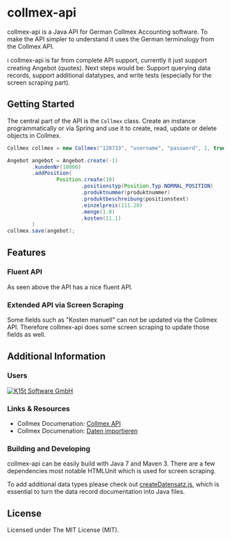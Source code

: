 # collmex-api

collmex-api is a Java API for German Collmex Accounting software. To make the API simpler to understand
it uses the German terminology from the Collmex API.

:information_source: collmex-api is far from complete API support, currently it just support creating Angebot 
(quotes). Next steps would be: Support querying data records, support additional datatypes, and write tests
(especially for the screen scraping part).

## Getting Started

The central part of the API is the `Collmex` class. Create an instance programmatically or
via Spring and use it to create, read, update or delete objects in Collmex.

```java
Collmex collmex = new Collmex("128733", "username", "password", 1, true);

Angebot angebot = Angebot.create(-1)
        .kundenNr(10000)
        .addPosition(
                Position.create(10)
                        .positionstyp(Position.Typ.NORMAL_POSITION)
                        .produktnummer(produktnummer)
                        .produktbeschreibung(positionstext)
                        .einzelpreis(111.20)
                        .menge(1.0)
                        .kosten(11.1)
        )
collmex.save(angebot);
```

## Features
                                                                                        
### Fluent API

As seen above the API has a nice fluent API.

### Extended API via Screen Scraping

Some fields such as "Kosten manuell" can not be updated via the Collmex API. Therefore collmex-api
does some screen scraping to update those fields as well.

## Additional Information

### Users

[![K15t Software GmbH](https://www.k15t.com/_/5BFA73E9014B6A2875A0459873CB3E3D/1423415211446/images/header_logo.png)](http://www.k15t.com)

### Links & Resources

* Collmex Documenation: [Collmex API](http://www.collmex.de/cgi-bin/cgi.exe?1005,1,help,api)
* Collmex Documenation: [Daten importieren](http://www.collmex.de/cgi-bin/cgi.exe?1005,1,help,daten_importieren)

### Building and Developing

collmex-api can be easily build with Java 7 and Maven 3. There are a few dependencies most
notable HTMLUnit which is used for screen scraping.

To add additional data types please check out [createDatensatz.js](./createDatensatz.js), which 
is essential to turn the data record documentation into Java files.                                     

## License

Licensed under The MIT License (MIT).
